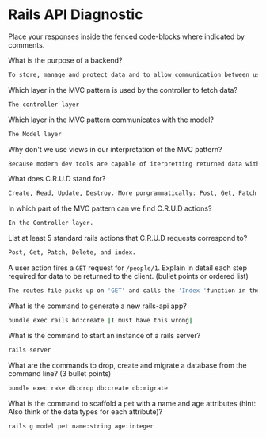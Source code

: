 # Rails API Diagnostic

Place your responses inside the fenced code-blocks where indicated by comments.

What is the purpose of a backend?

```bash
To store, manage and protect data and to allow communication between users.
```

Which layer in the MVC pattern is used by the controller to fetch data?

```bash
The controller layer
```

Which layer in the MVC pattern communicates with the model?

```bash
The Model layer
```

Why don't we use views in our interpretation of the MVC pattern?

```bash
Because modern dev tools are capable of iterpretting returned data without a need for the View layer
```

What does C.R.U.D stand for?

```bash
Create, Read, Update, Destroy. More porgrammatically: Post, Get, Patch, Delete.
```

In which part of the MVC pattern can we find C.R.U.D actions?

```bash
In the Controller layer.
```

List at least 5 standard rails actions that C.R.U.D requests correspond to?

```bash
Post, Get, Patch, Delete, and index.
```

A user action fires a `GET` request for `/people/1`. Explain in detail each step
required for data to be returned to the client. (bullet points or ordered list)

```bash
The routes file picks up on 'GET' and calls the 'Index 'function in the 'people controler' for the index '1'. The controller then returns the values under the 'people model' associated with the instance of people (possibly an index of Person) with an 'id' of 1.
```

What is the command to generate a new rails-api app?

```bash
bundle exec rails bd:create |I must have this wrong|
```

What is the command to start an instance of a rails server?

```bash
rails server
```

What are the commands to drop, create and migrate a database from the command
line? (3 bullet points)

```bash
bundle exec rake db:drop db:create db:migrate
```

What is the command to scaffold a pet with a name and age attributes (hint:
Also think of the data types for each attribute)?

```bash
rails g model pet name:string age:integer
```
